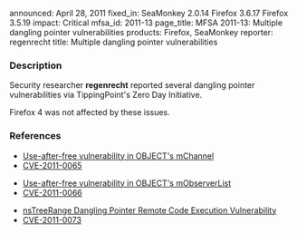 announced: April 28, 2011
fixed_in: SeaMonkey 2.0.14
          Firefox 3.6.17
          Firefox 3.5.19
impact: Critical
mfsa_id: 2011-13
page_title: MFSA 2011-13: Multiple dangling pointer vulnerabilities
products: Firefox, SeaMonkey
reporter: regenrecht
title: Multiple dangling pointer vulnerabilities

<h3>Description</h3>

<p>Security researcher <strong>regenrecht</strong> reported several
dangling pointer vulnerabilities via TippingPoint's Zero Day
Initiative.</p>

<p class="note">Firefox 4 was not affected by these issues.</p>

<h3>References</h3>

<ul>
  <li><a href="https://bugzilla.mozilla.org/show_bug.cgi?id=634986">Use-after-free vulnerability in OBJECT's mChannel</a></li>
  <li><a class="ex-ref" href="http://cve.mitre.org/cgi-bin/cvename.cgi?name=CVE-2011-0065">CVE-2011-0065</a></li>
</ul>

<ul>
  <li><a href="https://bugzilla.mozilla.org/show_bug.cgi?id=634983">Use-after-free vulnerability in OBJECT's mObserverList</a></li>
  <li><a class="ex-ref" href="http://cve.mitre.org/cgi-bin/cvename.cgi?name=CVE-2011-0066">CVE-2011-0066</a></li>
</ul>

<ul>
  <li><a href="https://bugzilla.mozilla.org/show_bug.cgi?id=630919">nsTreeRange Dangling Pointer Remote Code Execution Vulnerability</a></li>
  <li><a class="ex-ref" href="http://cve.mitre.org/cgi-bin/cvename.cgi?name=CVE-2011-0073">CVE-2011-0073</a></li>
</ul>




